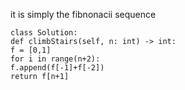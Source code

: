 it is simply the fibnonacii sequence
```
class Solution:
def climbStairs(self, n: int) -> int:
f = [0,1]
for i in range(n+2):
f.append(f[-1]+f[-2])
return f[n+1]
```
​